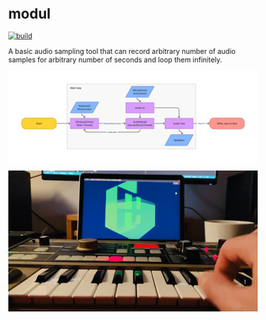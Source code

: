 # modul
[![build](https://github.com/zehreken/modul/workflows/modul/badge.svg)](https://github.com/zehreken/modul/actions)

A basic audio sampling tool that can record arbitrary number of audio samples for arbitrary number of seconds and loop them infinitely.

![flow](docs/modul_flow.png)

![showcase](docs/showcase.gif)